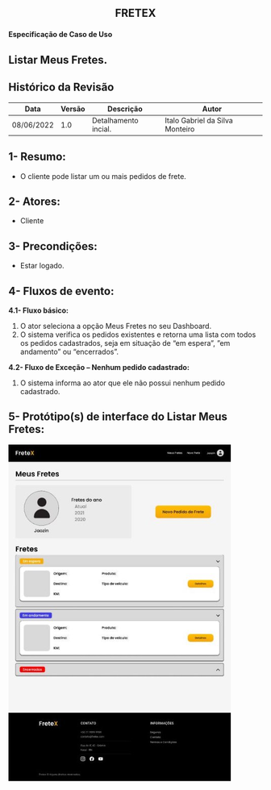 ## <p align="center"> FRETEX </p>

**Especificação de Caso de Uso** 

## Listar Meus Fretes. 

## Histórico da Revisão

|**Data** |**Versão** |**Descrição** |**Autor** |
| - | - | - | - |
|08/06/2022 |1.0 |Detalhamento incial. |Italo Gabriel da Silva Monteiro |

## 1- Resumo: 

  - O cliente pode listar um ou mais pedidos de frete. 

## 2- Atores:
  - Cliente 

## 3- Precondições: 

- Estar logado. 

## 4- Fluxos de evento: 
**4.1- Fluxo básico:** 

1. O ator seleciona a opção Meus Fretes no seu Dashboard. 
2. O sistema verifica os pedidos existentes e retorna uma lista com todos  os  pedidos  cadastrados,  seja  em  situação  de  “em  espera”,  ”em andamento” ou “encerrados”. 

**4.2- Fluxo de Exceção – Nenhum pedido cadastrado:** 

  1.  O  sistema  informa  ao  ator  que  ele  não  possui  nenhum  pedido cadastrado. 

## 5- Protótipo(s) de interface do Listar Meus Fretes:

![](./interfaces/listarMeusFretes.jpeg)


